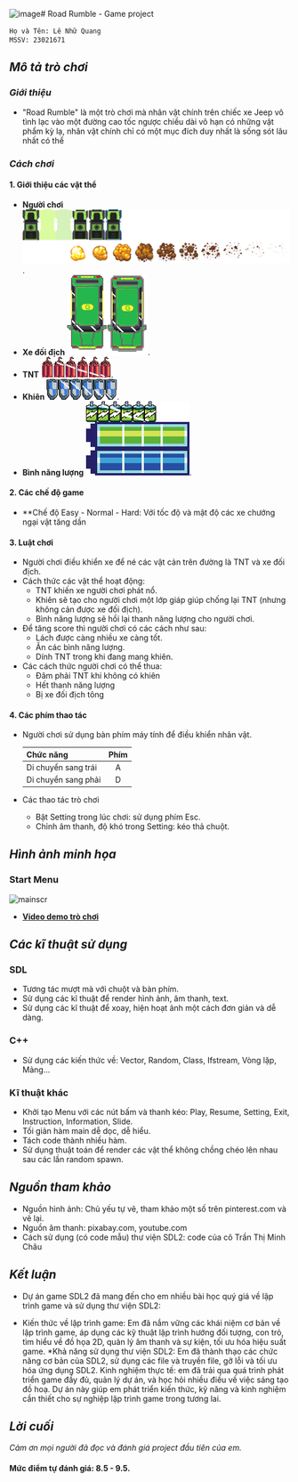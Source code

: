 ![image](https://github.com/qu4ll12/SDL_Project/assets/158488809/6be6d791-9632-4fc0-b771-3df61be92a9c)# Road Rumble - Game project

    Họ và Tên: Lê Nhữ Quang
    MSSV: 23021671
## *Mô tả trò chơi*

### *Giới thiệu*

* "Road Rumble" là một trò chơi mà nhân vật chính trên chiếc xe Jeep vô tình lạc vào một đường cao tốc ngược chiều dài vô hạn có những vật phẩm kỳ lạ, nhân vật chính chỉ có một mục đích duy nhất là sống sót lâu nhất có thể

### *Cách chơi*

#### 1. Giới thiệu các vật thể
*  **Người chơi** ![Idle](https://github.com/qu4ll12/SDL_Project/blob/main/Game/texture/jeep.png).
* **Xe đối địch** ![one](https://github.com/qu4ll12/SDL_Project/blob/main/Game/texture/taxi2.png).
* **TNT** ![one](https://github.com/qu4ll12/SDL_Project/blob/main/Game/texture/tnt.png).
* **Khiên** ![one](https://github.com/qu4ll12/SDL_Project/blob/main/Game/texture/shield.png).
* **Bình năng lượng** ![one](https://github.com/qu4ll12/SDL_Project/blob/main/Game/texture/energy1.png).
#### 2. Các chế độ game
* **Chế độ Easy - Normal - Hard:
  Với tốc độ và mật độ các xe chướng ngại vật tăng dần

#### 3. Luật chơi
* Người chơi điều khiển xe để né các vật cản trên đường là TNT và xe đối địch.
* Cách thức các vật thể hoạt động:
   * TNT khiến xe người chơi phát nổ.
   * Khiên sẽ tạo cho người chơi một lớp giáp giúp chống lại TNT (nhưng không cản được xe đối địch).
   * Bình năng lượng sẽ hồi lại thanh năng lượng cho người chơi.
* Để tăng score thì người chơi có các cách như sau:
   * Lách được càng nhiều xe càng tốt.
   * Ăn các bình năng lượng.
   * Dính TNT trong khi đang mang khiên.
* Các cách thức người chơi có thể thua:
   * Đâm phải TNT khi không có khiên
   * Hết thanh năng lượng
   * Bị xe đối địch tông

#### 4. Các phím thao tác
* Người chơi sử dụng bàn phím máy tính để điều khiển nhân vật.

    | Chức năng  | Phím |
    | ------------- |:-------------:| 
    | Di chuyển sang trái    | A    |
    | Di chuyển sang phải    | D    |
  
* Các thao tác trò chơi
    * Bật Setting trong lúc chơi: sử dụng phím Esc.
    * Chỉnh âm thanh, độ khó trong Setting: kéo thả chuột.
    
## *Hình ảnh minh họa*

### Start Menu
![mainscr]()

* **[Video demo trò chơi](https://youtu.be/7YNWx59XnYE)**
## *Các kĩ thuật sử dụng*
### SDL
* Tương tác mượt mà với chuột và bàn phím.
* Sử dụng các kĩ thuật để render hình ảnh, âm thanh, text.
* Sử dụng các kĩ thuật để xoay, hiện hoạt ảnh một cách đơn giản và dễ dàng.

### C++
* Sử dụng các kiến thức về: Vector, Random, Class, Ifstream, Vòng lặp, Mảng...

### Kĩ thuật khác
* Khởi tạo Menu với các nút bấm và thanh kéo: Play, Resume, Setting, Exit, Instruction, Information, Slide.
* Tối giản hàm main dễ dọc, dễ hiểu.
* Tách code thành nhiều hàm.
* Sử dụng thuật toán để render các vật thể không chồng chéo lên nhau sau các lần random spawn.

## *Nguồn tham khảo*
* Nguồn hình ảnh: Chủ yếu tự vẽ, tham khảo một số trên pinterest.com và vẽ lại.
* Nguồn âm thanh: pixabay.com, youtube.com
* Cách sử dụng (có code mẫu) thư viện SDL2: code của cô Trần Thị Minh Châu

## *Kết luận*
* Dự án game SDL2 đã mang đến cho em nhiều bài học quý giá về lập trình game và sử dụng thư viện SDL2:

* Kiến thức về lập trình game: Em đã nắm vững các khái niệm cơ bản về lập trình game, áp dụng các kỹ thuật lập trình hướng đối tượng, con trỏ, tìm hiểu về đồ họa 2D, quản lý âm thanh và sự kiện, tối ưu hóa hiệu suất game.
*Khả năng sử dụng thư viện SDL2: Em đã thành thạo các chức năng cơ bản của SDL2, sử dụng các file và truyền file, gỡ lỗi và tối ưu hóa ứng dụng SDL2.
Kinh nghiệm thực tế: em đã trải qua quá trình phát triển game đầy đủ, quản lý dự án, và học hỏi nhiều điều về việc sáng tạo đồ hoạ.
Dự án này giúp em phát triển kiến thức, kỹ năng và kinh nghiệm cần thiết cho sự nghiệp lập trình game trong tương lai.

## *Lời cuối*
*Cảm ơn mọi người đã đọc và đánh giá project đầu tiên của em.*

#### **Mức điểm tự đánh giá: 8.5 - 9.5.**
